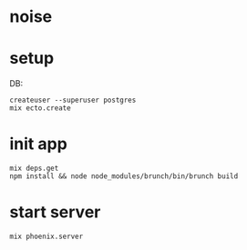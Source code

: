 # noise

# setup

DB:
```
createuser --superuser postgres
mix ecto.create
```
# init app

```
mix deps.get
npm install && node node_modules/brunch/bin/brunch build
```

# start server
```
mix phoenix.server
```
